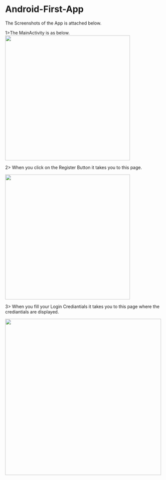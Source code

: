 # Android-First-App

The Screenshots of the App is attached below.

1>The MainActivity is as below.
<img src="Movies/fa1.png" height="400">

2> When you click on the Register Button it takes you to this page.

<img src="Movies/fa2.png" height="400">

3> When you fill your Login Crediantials it takes you to this page where the crediantials are displayed.

<img src="Movies/fa3.png" height="500">

